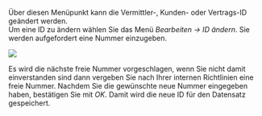 Über diesen Menüpunkt kann die Vermittler-, Kunden- oder Vertrags-ID geändert werden.  
Um eine ID zu ändern wählen Sie das Menü *Bearbeiten → ID ändern*. Sie werden aufgefordert eine Nummer einzugeben. 

![](http://xpecto.github.io/docs/img/img_1421233957681.png)

Es wird die nächste freie Nummer vorgeschlagen, wenn Sie nicht damit einverstanden sind dann vergeben Sie nach Ihrer internen Richtlinien eine freie Nummer. Nachdem Sie die gewünschte neue Nummer eingegeben haben, bestätigen Sie mit *OK*. Damit wird die neue ID für den Datensatz gespeichert.
